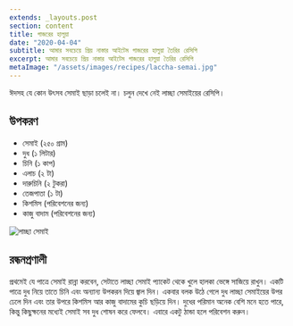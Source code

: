 ```yaml
---
extends: _layouts.post
section: content
title: গাজরের হালুয়া
date: "2020-04-04"
subtitle: আমার সবচেয়ে প্রিয় নাস্তার আইটেম গাজরের হালুয়া তৈরির রেসিপি
excerpt: আমার সবচেয়ে প্রিয় নাস্তার আইটেম গাজরের হালুয়া তৈরির রেসিপি
metaImage: "/assets/images/recipes/laccha-semai.jpg"
---
```


ঈদসহ যে কোন উৎসব সেমাই ছাড়া চলেই না। চলুন দেখে নেই লাচ্ছা সেমাইয়ের রেসিপি।

## উপকরণ

- সেমাই (২৫০ গ্রাম)
- দুধ (১ লিটার)
- চিনি (১ কাপ)
- এলাচ (২ টা)
- দারুচিনি (২ টুকরা)
- তেজপাতা (১ টা)
- কিশমিস (পরিবেশনের জন্য)
- কাজু বাদাম (পরিবেশনের জন্য)

![লাচ্ছা সেমাই](/assets/images/recipes/laccha-semai.jpg)

## রন্ধনপ্রণালী

প্রথমেই যে পাত্রে সেমাই রান্না করবেন, সেটাতে লাচ্ছা সেমাই প্যাকেট থেকে খুলে হালকা ভেঙ্গে সাজিয়ে রাখুন। একটি
পাত্রে দুধ নিয়ে তাতে চিনি এবং অন্যান্য উপকরন দিয়ে জ্বাল দিন। একবার বলক উঠে গেলে দুধ লাচ্ছা সেমাইয়ের উপর
ঢেলে দিন এবং তার উপরে কিশমিস আর কাজু বাদামের কুচি ছড়িয়ে দিন। দুধের পরিমান অনেক বেশি মনে হতে পারে,
কিন্তু কিছুক্ষনের মধ্যেই সেমাই সব দুধ শোষন করে ফেলবে। এবারে একটু ঠান্ডা হলে পরিবেশন করুন।
